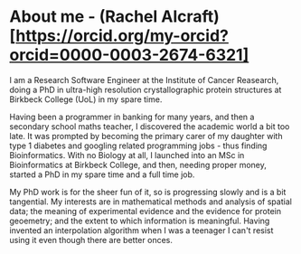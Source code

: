 # About me - (Rachel Alcraft)[https://orcid.org/my-orcid?orcid=0000-0003-2674-6321]

I am a Research Software Engineer at the Institute of Cancer Reasearch, doing a PhD in ultra-high resolution crystallographic protein structures at Birkbeck College (UoL) in my spare time.  

Having been a programmer in banking for many years, and then a secondary school maths teacher, I discovered the academic world a bit too late. It was prompted by becoming the primary carer of my daughter with type 1 diabetes and googling related programming jobs - thus finding Bioinformatics. With no Biology at all, I launched into an MSc in Bioinformatics at Birkbeck College, and then, needing proper money, started a PhD in my spare time and a full time job.  

My PhD work is for the sheer fun of it, so is progressing slowly and is a bit tangential. My interests are in mathematical methods and analysis of spatial data; the meaning of experimental evidence and the evidence for protein geoemetry; and the extent to which information is meaningful.  Having invented an interpolation algorithm when I was a teenager I can't resist using it even though there are better onces.  








